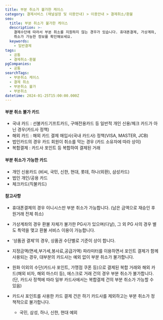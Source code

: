 ```yaml
---
title: 부분 취소가 불가한 케이스
category: 결제서비스 (채널설정 및 이용안내) > 이용안내 > 결제취소/환불
seo:
  title: 부분 취소가 불가한 케이스
  description: >-
    결제수단에 따라서 부분 취소를 지원하지 않는 경우가 있습니다. 휴대폰결제, 가상계좌, 상품권 결제 등 부분 취소 불가한 내용 및 부분
    취소가 가능한 정보를 확인해보세요.
  keywords:
    - 일반결제
tags:
  - 공통
  - 결제취소-환불
pgCompanies:
  - 공통
searchTags:
  - 부분취소 케이스
  - 결제 취소
  - 부분취소 불가
  - 부분취소
datetime: 2024-01-25T15:00:00.000Z
---
```


<Callout content="일부 결제수단은 원천사의 정책에 따라 부분 취소를 지원하지 않는 경우도 있습니다. 
참고하실 수 있는 부분 취소가 불가한 케이스를 안내드립니다.
" />

#### **부분 취소 불가 카드**

- 국내 카드 : 선불카드기프트카드, 구매전용카드 등 일반적 개인 신용/체크 카드가 아닌 경우(카드사 정책)
- 해외 카드 : 해외 카드 결제 매입사(국내 카드사) 정책(VISA, MASTER, JCB)
- 법인카드의 경우 카드 회원이 취소를 막는 경우 (카드 소유자에 따라 상이)
- 복합결제 : 카드사 포인트 등 복합하여 결제된 거래

#### **부분 취소가 가능한 카드**

- 개인 신용카드 (비씨, 국민, 신한, 현대, 롯데, 하나(외환), 삼성카드)
- 법인 개인/공용 카드
- 체크카드(직불카드)

#### **참고사항**

- 휴대폰결제의 경우 이니시스만 부분 취소가 가능합니다. (남은 금액으로 재승인 후 원거래 전체 취소)
- 가상계좌의 경우 환불 자체가 불가한 PG사가 있으며(다날), 그 외 PG 사의 경우 별도 특약을 맺고 환불 서비스 이용이 가능합니다.
- ‘상품권 결제’의 경우, 상품권 수단별로 기준이 상이 합니다.



- 지정금액(면세,부가세,봉사료,공급가액) 파라미터를 이용하면서 포인트 결제가 함께 사용되는 경우, 대부분의 카드사는 예외 없이 부분 취소가 불가합니다.
- 원화 이외의 수단(카드사 포인트, 가맹점 쿠폰 등)으로 결제된 복합 거래와 해외 카드(해외 비자, 해외 마스터 등), 에스크로 거래 건의 경우 부분 취소가 불가합니다. \
  (단, 카드사 정책에 따라 일부 카드사에서는 복합결제 건의 부분 취소가 가능할 수 있음)
- 카드사 포인트를 사용한 카드 결제 건은 하기 카드사를 제외하고는 부분 취소가 정책적으로 불가합니다.
  - 국민, 삼성, 하나, 신한, 현대 예외
